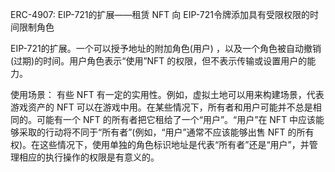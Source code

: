 ERC-4907: EIP-721的扩展——租赁 NFT
向 EIP-721令牌添加具有受限权限的时间限制角色

EIP-721的扩展。一个可以授予地址的附加角色(用户) ，以及一个角色被自动撤销(过期)的时间。用户角色表示“使用”NFT 的权限，但不表示传输或设置用户的能力。


使用场景：
有些 NFT 有一定的实用性。例如，虚拟土地可以用来构建场景，代表游戏资产的 NFT 可以在游戏中用。在某些情况下，所有者和用户可能并不总是相同的。可能有一个 NFT 的所有者把它租给了一个“用户”。“用户”在 NFT 中应该能够采取的行动将不同于“所有者”(例如，“用户”通常不应该能够出售 NFT 的所有权)。在这些情况下，使用单独的角色标识地址是代表“所有者”还是“用户”，并管理相应的执行操作的权限是有意义的。